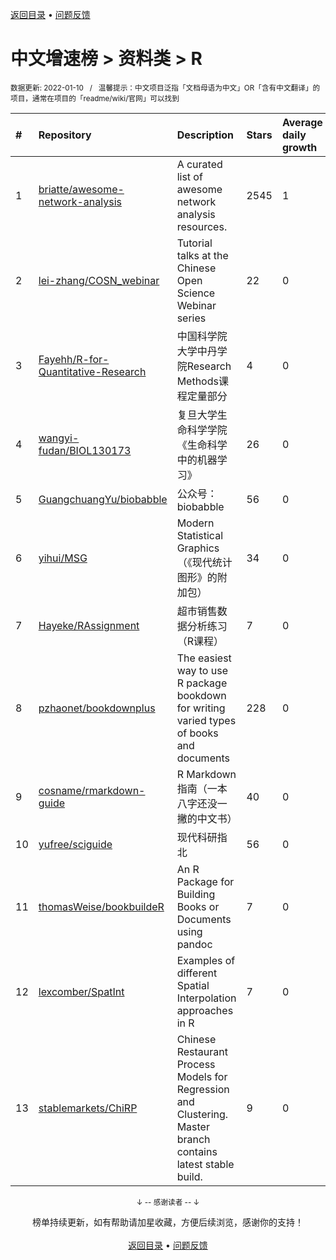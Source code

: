<a href="https://gitee.com/GrowingGit/GitHub-Chinese-Top-Charts#github中文排行榜">返回目录</a> • <a href="/content/docs/feedback.md">问题反馈</a>

# 中文增速榜 > 资料类 > R
<sub>数据更新: 2022-01-10&nbsp;&nbsp;&nbsp;/&nbsp;&nbsp;&nbsp;温馨提示：中文项目泛指「文档母语为中文」OR「含有中文翻译」的项目，通常在项目的「readme/wiki/官网」可以找到</sub>

|#|Repository|Description|Stars|Average daily growth|Updated|
|:-|:-|:-|:-|:-|:-|
|1|[briatte/awesome-network-analysis](https://gitee.com/briatte/awesome-network-analysis)|A curated list of awesome network analysis resources.|2545|1|2021-11-17|
|2|[lei-zhang/COSN_webinar](https://gitee.com/lei-zhang/COSN_webinar)|Tutorial talks at the Chinese Open Science Webinar series|22|0|2021-08-31|
|3|[Fayehh/R-for-Quantitative-Research](https://gitee.com/Fayehh/R-for-Quantitative-Research)|中国科学院大学中丹学院Research Methods课程定量部分|4|0|2021-08-23|
|4|[wangyi-fudan/BIOL130173](https://gitee.com/wangyi-fudan/BIOL130173)|复旦大学生命科学学院《生命科学中的机器学习》|26|0|2021-10-02|
|5|[GuangchuangYu/biobabble](https://gitee.com/GuangchuangYu/biobabble)|公众号：biobabble|56|0|2021-09-26|
|6|[yihui/MSG](https://gitee.com/yihui/MSG)|Modern Statistical Graphics （《现代统计图形》的附加包）|34|0|2021-08-15|
|7|[Hayeke/RAssignment](https://gitee.com/Hayeke/RAssignment)|超市销售数据分析练习（R课程）|7|0|2021-10-10|
|8|[pzhaonet/bookdownplus](https://gitee.com/pzhaonet/bookdownplus)|The easiest way to use R package bookdown for  writing varied types of books and documents |228|0|2021-12-31|
|9|[cosname/rmarkdown-guide](https://gitee.com/cosname/rmarkdown-guide)|R Markdown 指南（一本八字还没一撇的中文书）|40|0|2021-12-08|
|10|[yufree/sciguide](https://gitee.com/yufree/sciguide)|现代科研指北|56|0|2021-12-22|
|11|[thomasWeise/bookbuildeR](https://gitee.com/thomasWeise/bookbuildeR)|An R Package for Building Books or Documents using pandoc|7|0|2021-08-31|
|12|[lexcomber/SpatInt](https://gitee.com/lexcomber/SpatInt)|Examples of different Spatial Interpolation approaches in R |7|0|2021-12-13|
|13|[stablemarkets/ChiRP](https://gitee.com/stablemarkets/ChiRP)|Chinese Restaurant Process Models for Regression and Clustering. Master branch contains latest stable build.|9|0|2021-07-22|

<div align="center">
    <p><sub>↓ -- 感谢读者 -- ↓</sub></p>
    榜单持续更新，如有帮助请加星收藏，方便后续浏览，感谢你的支持！
</div>

<br/>

<div align="center"><a href="https://gitee.com/GrowingGit/GitHub-Chinese-Top-Charts#github中文排行榜">返回目录</a> • <a href="/content/docs/feedback.md">问题反馈</a></div>
